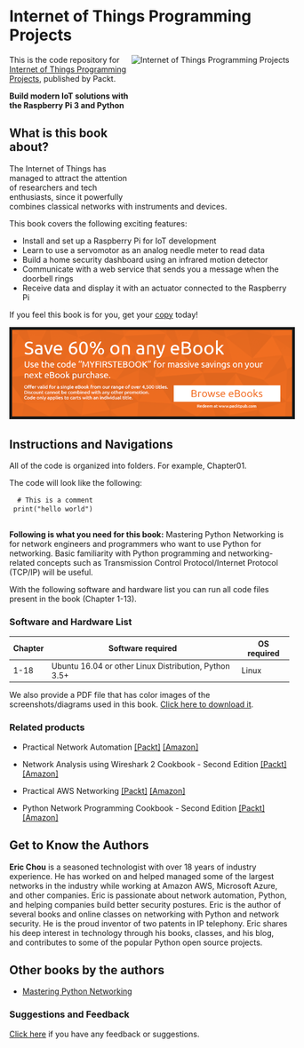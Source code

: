 # Internet of Things Programming Projects
 
<a href="https://www.packtpub.com/application-development/internet-things-programming-projects?utm_source=repository&utm_medium=github&utm_campaign=repository&utm_term=9781789134803"><img src="https://d1ldz4te4covpm.cloudfront.net/sites/default/files/imagecache/ppv4_main_book_cover/B10624_MockupCover.png" alt="Internet of Things Programming Projects" height="256px" align="right"></a>

This is the code repository for [Internet of Things Programming Projects](https://www.packtpub.com/application-development/internet-things-programming-projects?utm_source=repository&utm_medium=github&utm_campaign=repository&utm_term=9781789134803), published by Packt.

**Build modern IoT solutions with the Raspberry Pi 3 and Python**

## What is this book about?
The Internet of Things has managed to attract the attention of researchers and tech enthusiasts, since it powerfully combines classical networks with instruments and devices.

This book covers the following exciting features:
* Install and set up a Raspberry Pi for IoT development
* Learn to use a servomotor as an analog needle meter to read data
* Build a home security dashboard using an infrared motion detector
* Communicate with a web service that sends you a message when the doorbell rings
* Receive data and display it with an actuator connected to the Raspberry Pi

If you feel this book is for you, get your [copy](https://www.amazon.com/dp/1789134803) today!

<a href="https://www.packtpub.com/?utm_source=github&utm_medium=banner&utm_campaign=GitHubBanner"><img src="https://raw.githubusercontent.com/PacktPublishing/GitHub/master/GitHub.png" 
alt="https://www.packtpub.com/" border="5" /></a>

## Instructions and Navigations
All of the code is organized into folders. For example, Chapter01.

The code will look like the following:
```
  # This is a comment
 print("hello world") 
 
```

**Following is what you need for this book:**
Mastering Python Networking is for network engineers and programmers who want to use Python for networking. Basic familiarity with Python programming and networking-related concepts such as Transmission Control Protocol/Internet Protocol (TCP/IP) will be useful.

With the following software and hardware list you can run all code files present in the book (Chapter 1-13).

### Software and Hardware List

| Chapter  | Software required                                     | OS required                        |
| -------- | ------------------------------------------------------| -----------------------------------|
| 1-18     | Ubuntu 16.04 or other Linux Distribution, Python 3.5+ | Linux                              |


We also provide a PDF file that has color images of the screenshots/diagrams used in this book. [Click here to download it](https://www.packtpub.com/sites/default/files/downloads/MasteringPythonNetworkingSecondEdition_ColorImages.pdf).

### Related products <Paste books from the Other books you may enjoy section>
* Practical Network Automation [[Packt]](https://www.packtpub.com/networking-and-servers/practical-network-automation?utm_source=repository&utm_medium=github&utm_campaign=repository&utm_term=9781788299466) [[Amazon]](https://www.amazon.com/dp/1788299469)

* Network Analysis using Wireshark 2 Cookbook - Second Edition [[Packt]](https://www.packtpub.com/networking-and-servers/network-analysis-using-wireshark-2-cookbook-second-edition?utm_source=repository&utm_medium=github&utm_campaign=repository&utm_term=9781786461674) [[Amazon]](https://www.amazon.com/dp/1786461676)

* Practical AWS Networking [[Packt]](https://www.packtpub.com/virtualization-and-cloud/practical-aws-networking?utm_source=repository&utm_medium=github&utm_campaign=repository&utm_term=9781788398299) [[Amazon]](https://www.amazon.com/dp/1788398297)

* Python Network Programming Cookbook - Second Edition [[Packt]](https://www.packtpub.com/networking-and-servers/python-network-programming-cookbook-second-edition?utm_source=repository&utm_medium=github&utm_campaign=repository&utm_term=9781786463999) [[Amazon]](https://www.amazon.com/dp/1786463997)

## Get to Know the Authors
**Eric Chou**
is a seasoned technologist with over 18 years of industry experience. He has worked on and helped managed some of the largest networks in the industry while working at Amazon AWS, Microsoft Azure, and other companies. Eric is passionate about network automation, Python, and helping companies build better security postures. Eric is the author of several books and online classes on networking with Python and network security. He is the proud inventor of two patents in IP telephony. Eric shares his deep interest in technology through his books, classes, and his blog, and contributes to some of the popular Python open source projects.


## Other books by the authors
* [Mastering Python Networking](https://www.packtpub.com/networking-and-servers/mastering-python-networking?utm_source=repository&utm_medium=github&utm_campaign=repository&utm_term=9781784397005)


### Suggestions and Feedback
[Click here](https://docs.google.com/forms/d/e/1FAIpQLSdy7dATC6QmEL81FIUuymZ0Wy9vH1jHkvpY57OiMeKGqib_Ow/viewform) if you have any feedback or suggestions.
